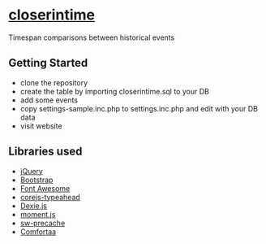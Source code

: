 [closerintime]
==================================
Timespan comparisons between historical events

<!-- section links -->

[closerintime]: https://old.closerinti.me

Getting Started
---------------
* clone the repository
* create the table by importing closerintime.sql to your DB
* add some events
* copy settings-sample.inc.php to settings.inc.php and edit with your DB data
* visit website

Libraries used
--------------
* [jQuery]
* [Bootstrap]
* [Font Awesome]
* [corejs-typeahead]
* [Dexie.js]
* [moment.js]
* [sw-precache]
* [Comfortaa]

<!-- section links -->
[jQuery]: https://jquery.com/
[Bootstrap]: http://getbootstrap.com/
[Font Awesome]: http://fontawesome.io/
[corejs-typeahead]: https://github.com/corejavascript/typeahead.js
[Dexie.js]: http://dexie.org/
[moment.js]: https://momentjs.com/
[sw-precache]: https://github.com/GoogleChrome/sw-precache
[Comfortaa]: http://www.dafont.com/it/comfortaa.font
